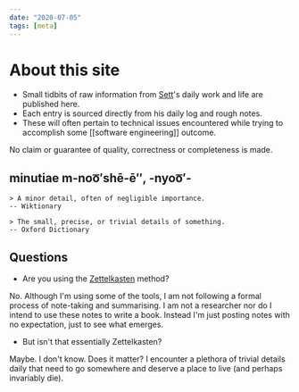 ```yaml
---
date: "2020-07-05"
tags: [meta]
---
```


# About this site

- Small tidbits of raw information from [Sett](https://twitter.com/settface)'s daily work and life are published here.
- Each entry is sourced directly from his daily log and rough notes.
- These will often pertain to technical issues encountered while trying to accomplish some [[software engineering]] outcome.

No claim or guarantee of quality, correctness or completeness is made.

## minutiae m-noo͞′shē-ē″, -nyoo͞′-

```
> A minor detail, often of negligible importance.
-- Wiktionary
```

```
> The small, precise, or trivial details of something.
-- Oxford Dictionary
```

## Questions

- Are you using the [Zettelkasten](https://www.zettlr.com/post/what-is-a-zettelkasten) method?

No. Although I'm using some of the tools, I am not following a formal process of note-taking and summarising. I am not a researcher nor do I intend to use these notes to write a book. Instead I'm just posting notes with no expectation, just to see what emerges.

- But isn't that essentially Zettelkasten?

Maybe. I don't know. Does it matter? I encounter a plethora of trivial details daily that need to go somewhere and deserve a place to live (and perhaps invariably die).

